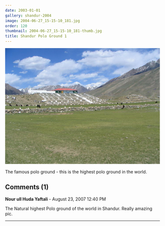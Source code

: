 ```yaml
---
date: 2003-01-01
gallery: shandur-2004
image: 2004-06-27_15-15-10_181.jpg
order: 120
thumbnail: 2004-06-27_15-15-10_181-thumb.jpg
title: Shandur Polo Ground 1
---
```


![Shandur Polo Ground 1](./2004-06-27_15-15-10_181.jpg)

The famous polo ground - this is the highest polo ground in the world.

<div id="comments">

## Comments (1)

**Nour ull Huda Yaftali** - August 23, 2007 12:40 PM

The Natural highest Polo ground of the world in Shandur.
Really amazing pic.

---

</div>